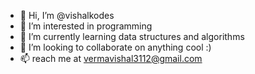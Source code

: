 - 👋 Hi, I’m @vishalkodes
- 👀 I’m interested in programming
- 🌱 I’m currently learning data structures and algorithms
- 💞️ I’m looking to collaborate on anything cool :)
- 📫 reach me at vermavishal3112@gmail.com

<!---
vishalkodes/vishalkodes is a ✨ special ✨ repository because its `README.md` (this file) appears on your GitHub profile.
You can click the Preview link to take a look at your changes
--->
